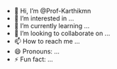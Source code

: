 - 👋 Hi, I’m @Prof-Karthikmn
- 👀 I’m interested in ...
- 🌱 I’m currently learning ...
- 💞️ I’m looking to collaborate on ...
- 📫 How to reach me ...
- 😄 Pronouns: ...
- ⚡ Fun fact: ...

<!---
Prof-Karthikmn/Prof-Karthikmn is a ✨ special ✨ repository because its `README.md` (this file) appears on your GitHub profile.
You can click the Preview link to take a look at your changes.
--->
